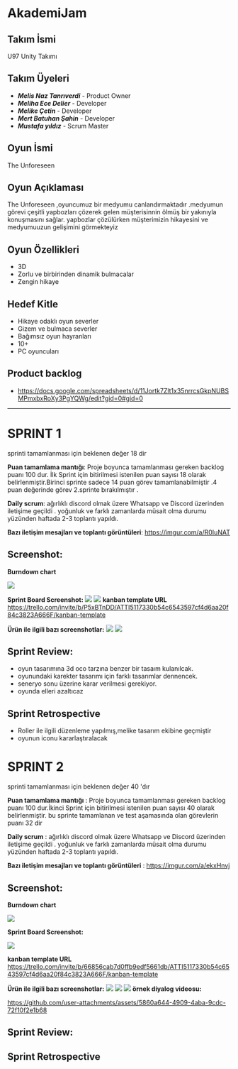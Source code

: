 # AkademiJam

## Takım İsmi
U97 Unity Takımı


## Takım Üyeleri
- ***Melis Naz Tanrıverdi*** - Product Owner
- ***Meliha Ece Delier*** - Developer
- ***Melike Çetin*** - Developer
- ***Mert Batuhan Şahin*** - Developer
- ***Mustafa yıldız*** - Scrum Master

## Oyun İsmi
 The Unforeseen 



## Oyun Açıklaması
The Unforeseen ,oyuncumuz bir medyumu canlandırmaktadır .medyumun görevi çeşitli yapbozları çözerek gelen  müşterisinnin  ölmüş bir yakınıyla konuşmasını sağlar. yapbozlar çözülürken müşterimizin hikayesini ve medyumuuzun gelişimini görmekteyiz


## Oyun Özellikleri
- 3D
- Zorlu ve birbirinden dinamik  bulmacalar
- Zengin hikaye


## Hedef Kitle 
- Hikaye odaklı oyun severler
- Gizem ve bulmaca severler
- Bağımsız oyun hayranları
- 10+
- PC oyuncuları


## Product backlog 
- https://docs.google.com/spreadsheets/d/11Jortk7Zlt1x35nrrcsGkpNUBSMPmxbxRoXy3PgYQWg/edit?gid=0#gid=0
---
# **SPRINT 1**
 sprinti tamamlanması için beklenen değer 18 dir
 
 **Puan tamamlama mantığı**: Proje boyunca tamamlanması gereken backlog puanı 100 dur. İlk Sprint için bitirilmesi istenilen puan sayısı 18 olarak belirlenmiştir.Birinci sprinte  sadece 14 puan görev tamamlanabilmiştir .4 puan değerinde görev 2.sprinte bırakılmıştır .

**Daily scrum**: ağırlıklı discord olmak üzere  Whatsapp ve  Discord üzerinden iletişime geçildi . yoğunluk ve farklı zamanlarda müsait olma durumu yüzünden haftada 2-3 toplantı yapıldı.


**Bazı iletişim mesajları ve toplantı görüntüleri**: https://imgur.com/a/R0IuNAT


## Screenshot:

**Burndown chart**
 
![](resimler/chart1.png)


**Sprint Board Screenshot:**
![](resimler/kanban1.png)
![](resimler/kanban3.png)
**kanban template URL**
https://trello.com/invite/b/P5xBTnDD/ATTI5117330b54c6543597cf4d6aa20f84c3823A666F/kanban-template

**Ürün ile ilgili bazı screenshotlar:**
![](resimler/sahne.png)
![](resimler/diyalaog.png)

## Sprint Review:
- oyun tasarımına  3d oco tarzına benzer bir tasaım  kulanılcak.
- oyunundaki karekter tasarımı  için farklı tasarımlar dennencek.
- seneryo sonu üzerine karar verilmesi  gerekiyor.
- oyunda elleri  azaltıcaz

## Sprint Retrospective
-  Roller ile ilgili düzenleme yapılmış,melike tasarım ekibine geçmiştir
-   oyunun iconu kararlaştıralacak
  
# **SPRINT 2**

 sprinti tamamlanması için beklenen  değer   40 'dır
 
**Puan tamamlama mantığı** : Proje boyunca tamamlanması gereken backlog puanı 100 dur.İkinci Sprint için bitirilmesi istenilen puan sayısı 40 olarak belirlenmiştir. bu sprinte  tamamlanan ve test aşamasında olan görevlerin puanı 32 dir 

**Daily scrum** : ağırlıklı discord olmak üzere  Whatsapp ve  Discord üzerinden iletişime geçildi . yoğunluk ve farklı zamanlarda müsait olma durumu yüzünden haftada 2-3 toplantı yapıldı.

**Bazı iletişim mesajları ve toplantı görüntüleri** : https://imgur.com/a/ekxHnvj

## Screenshot:

**Burndown chart**
 
![](resimler/burndown2.png)

**Sprint Board Screenshot:**

![](resimler/kanban4.png)

**kanban template URL**
https://trello.com/invite/b/66856cab7d0ffb9edf5661db/ATTI5117330b54c6543597cf4d6aa20f84c3823A666F/kanban-template

**Ürün ile ilgili bazı screenshotlar:**
![](resimler/masa.png)
![](resimler/sahil2.jpg)
![](resimler/sahil.jpg)
**örnek diyalog videosu:**

https://github.com/user-attachments/assets/5860a644-4909-4aba-9cdc-72f10f2e1b68

## Sprint Review:


## Sprint Retrospective
